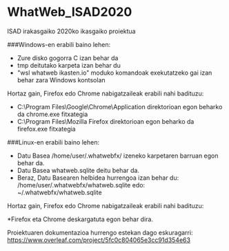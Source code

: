 # WhatWeb_ISAD2020
ISAD irakasgaiko 2020ko ikasgaiko proiektua

###Windows-en erabili baino lehen:

* Zure disko gogorra C izan behar da
* tmp deitutako karpeta izan behar du
* "wsl whatweb ikasten.io" moduko komandoak exekutatzeko gai izan behar zara Windows kontsolan

Hortaz gain, Firefox edo Chrome nabigatzaileak erabili nahi badituzu:

* C:\Program Files\Google\Chrome\Application direktorioan egon beharko da chrome.exe fitxategia
* C:\Program Files\Mozilla Firefox direktorioan egon beharko da firefox.exe fitxategia

###Linux-en erabili baino lehen:
* Datu Basea /home/user/.whatwebfx/ izeneko karpetaren barruan egon behar da.
* Datu Basea whatweb.sqlite deitu behar da.
* Beraz, Datu Basearen helbidea hurrengoa izan behar du: /home/user/.whatwebfx/whatweb.sqlite
                                                    edo: ~/.whatwebfx/whatweb.sqlite

Hortaz gain, Firefox edo Chrome nabigatzaileak erabili nahi badituzu:

*Firefox eta Chrome deskargatuta egon behar dira.

Proiektuaren dokumentazioa hurrengo estekan dago eskuragarri:
https://www.overleaf.com/project/5fc0c804065e3cc91d354e63
